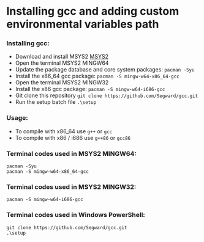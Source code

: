 # Installing gcc and adding custom environmental variables path

### Installing gcc: 
* Download and install MSYS2 [MSYS2](https://www.msys2.org) 
* Open the terminal MSYS2 MINGW64 
* Update the package database and core system packages: ` pacman -Syu `
* Install the x86_64 gcc package: ` pacman -S mingw-w64-x86_64-gcc `
* Open the terminal MSYS2 MINGW32 
* Install the x86 gcc package: ` pacman -S mingw-w64-i686-gcc `
* Git clone this repository ` git clone https://github.com/Segward/gcc.git `
* Run the setup batch file ` .\setup `

### Usage:
* To compile with x86_64 use ` g++ ` or ` gcc `
* To compile with x86 / i686 use ` g++86 ` or ` gcc86 `

### Terminal codes used in MSYS2 MINGW64:
```(shell)
pacman -Syu
pacman -S mingw-w64-x86_64-gcc
```

### Terminal codes used in MSYS2 MINGW32:
```(shell)
pacman -S mingw-w64-i686-gcc
```

### Terminal codes used in Windows PowerShell:
```(shell)
git clone https://github.com/Segward/gcc.git
.\setup
```
